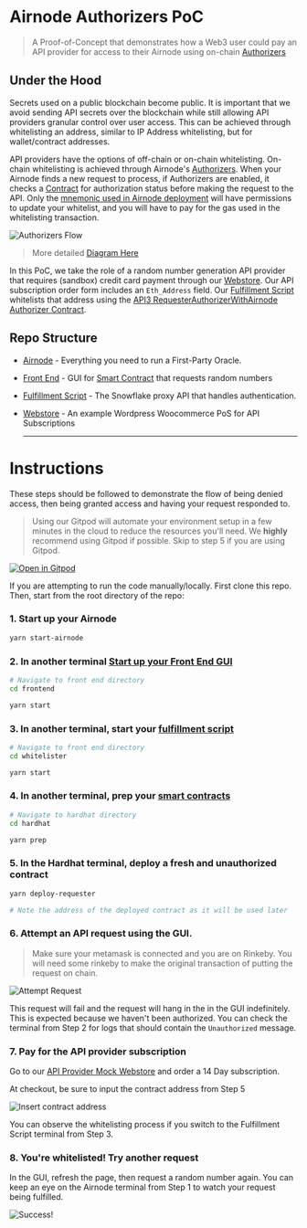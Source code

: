 # Airnode Authorizers PoC

> A Proof-of-Concept that demonstrates how a Web3 user could pay an API provider for access to their Airnode using on-chain [Authorizers](https://docs.api3.org/airnode/v0.3/concepts/authorization.html#authorizers)

## Under the Hood

Secrets used on a public blockchain become public. It is important that we avoid sending API secrets over the blockchain while still allowing API providers granular control over user access. This can be achieved through whitelisting an address, similar to IP Address whitelisting, but for wallet/contract addresses.

API providers have the options of off-chain or on-chain whitelisting. On-chain whitelisting is achieved through Airnode's [Authorizers](https://docs.api3.org/airnode/v0.3/concepts/authorization.html#authorizers). When your Airnode finds a new request to process, if Authorizers are enabled, it checks a [Contract](https://docs.api3.org/airnode/v0.3/concepts/authorization.html#requesterauthorizerwithairnode) for authorization status before making the request to the API. Only the [mnemonic used in Airnode deployment](/airnode/config/secrets.env) will have permissions to update your whitelist, and you will have to pay for the gas used in the whitelisting transaction.

![Authorizers Flow](https://user-images.githubusercontent.com/26840412/153293097-d53066e5-9292-4f79-bcbf-93c36e33e8ea.png)

> More detailed [Diagram Here](https://docs.api3.org/airnode/v0.3/concepts/authorization.html#authorizers)

In this PoC, we take the role of a random number generation API provider that requires (sandbox) credit card payment through our [Webstore](http://13.233.252.69/). Our API subscription order form includes an `Eth_Address` field. Our [Fulfillment Script](/whitelister) whitelists that address using the [API3 RequesterAuthorizerWithAirnode Authorizer Contract](https://docs.api3.org/airnode/v0.3/concepts/authorization.html#requesterauthorizerwithairnode).

## Repo Structure

- [Airnode](/airnode) - Everything you need to run a First-Party Oracle.
- [Front End](/frontend) - GUI for [Smart Contract](/hardhat) that requests random numbers
- [Fulfillment Script](/whitelister) - The Snowflake proxy API that handles authentication.
- [Webstore](http://13.233.252.69/) - An example Wordpress Woocommerce PoS for API Subscriptions

  ***

# Instructions

These steps should be followed to demonstrate the flow of being denied access, then being granted access and having your request responded to.

> Using our Gitpod will automate your environment setup in a few minutes in the cloud to reduce the resources you'll need. We **highly** recommend using Gitpod if possible. Skip to step 5 if you are using Gitpod.

[![Open in Gitpod](https://gitpod.io/button/open-in-gitpod.svg)](https://gitpod.io/#https://github.com/camronh/Subscription-PoC)

If you are attempting to run the code manually/locally. First clone this repo. Then, start from the root directory of the repo:

### 1. Start up your Airnode

```sh
yarn start-airnode
```

### 2. In another terminal [Start up your Front End GUI](/frontend)

```sh
# Navigate to front end directory
cd frontend

yarn start
```

### 3. In another terminal, start your [fulfillment script](/whitelister)

```sh
# Navigate to front end directory
cd whitelister

yarn start
```

### 4. In another terminal, prep your [smart contracts](/frontend)

```sh
# Navigate to hardhat directory
cd hardhat

yarn prep
```

### 5. In the Hardhat terminal, deploy a fresh and unauthorized contract

```sh
yarn deploy-requester

# Note the address of the deployed contract as it will be used later
```

### 6. Attempt an API request using the GUI.

> Make sure your metamask is connected and you are on Rinkeby. You will need some rinkeby to make the original transaction of putting the request on chain.

![Attempt Request](https://user-images.githubusercontent.com/26840412/153304922-1af53024-a5e5-4083-bc1a-62c8569108de.png)

This request will fail and the request will hang in the in the GUI indefinitely. This is expected because we haven't been authorized. You can check the terminal from Step 2 for logs that should contain the `Unauthorized` message.

### 7. Pay for the API provider subscription

Go to our [API Provider Mock Webstore](http://13.233.252.69/product/api-subscription/) and order a 14 Day subscription.

At checkout, be sure to input the contract address from Step 5

![Insert contract address](https://user-images.githubusercontent.com/26840412/153293704-547d9101-f6b6-4ffe-be3f-c94f691e5c74.png)

You can observe the whitelisting process if you switch to the Fulfillment Script terminal from Step 3.

### 8. You're whitelisted! Try another request

In the GUI, refresh the page, then request a random number again. You can keep an eye on the Airnode terminal from Step 1 to watch your request being fulfilled.

![Success!](https://user-images.githubusercontent.com/26840412/153442280-1c72aaac-9eb8-469e-806e-8a48d23fe56d.png)

